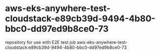 # aws-eks-anywhere-test-cloudstack-e89cb39d-9494-4b80-bbc0-dd97ed9b8ce0-73
repository for use with E2E test job aws-eks-anywhere-test-cloudstack:e89cb39d-9494-4b80-bbc0-dd97ed9b8ce0-73
